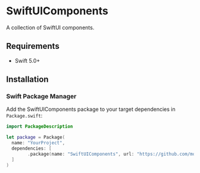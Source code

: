 # SwiftUIComponents

A collection of SwiftUI components.

## Requirements

- Swift 5.0+

## Installation

### Swift Package Manager

Add the SwiftUIComponents package to your target dependencies in `Package.swift`:

```swift
import PackageDescription

let package = Package(
  name: "YourProject",
  dependencies: [
        .package(name: "SwiftUIComponents", url: "https://github.com/moyoteg/SwiftUIComponents", .branch("main")),
  ]
)
```
